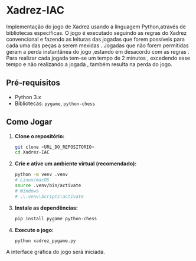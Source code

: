 # Xadrez-IAC

Implementação do jogo de Xadrez usando a linguagem Python,através de bibliotecas específicas. O jogo é executado seguindo as regras do Xadrez convencional e fazendo as leituras das jogadas que forem possíveis para cada uma das peças a serem mexidas .
Jogadas que não forem permitidas geram a perda instantânea do jogo ,estando em desacordo com as regras . Para realizar cada jogada tem-se um tempo de 2 minutos , excedendo esse tempo e não realizando a jogada , também resulta na perda do jogo. 

## Pré-requisitos

- Python 3.x
- Bibliotecas: `pygame`, `python-chess`

## Como Jogar

1.  **Clone o repositório:**
    ```bash
    git clone <URL_DO_REPOSITORIO>
    cd Xadrez-IAC
    ```

2.  **Crie e ative um ambiente virtual (recomendado):**
    ```bash
    python -m venv .venv
    # Linux/macOS
    source .venv/bin/activate
    # Windows
    # .\.venv\Scripts\activate
    ```

3.  **Instale as dependências:**
    ```bash
    pip install pygame python-chess
    ```

4.  **Execute o jogo:**
    ```bash
    python xadrez_pygame.py
    ```
A interface gráfica do jogo será iniciada.
